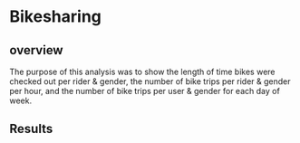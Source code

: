 # Bikesharing

## overview
The purpose of this analysis was to show the length of time bikes were checked out per rider & gender, the number of bike trips per rider & gender per hour, and the number of bike trips per user & gender for each day of week.

## Results
